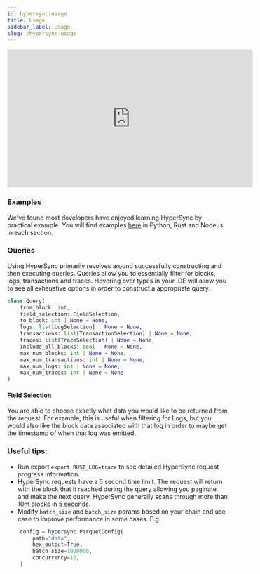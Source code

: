 ```yaml
---
id: hypersync-usage
title: Usage
sidebar_label: Usage
slug: /hypersync-usage
---
```


<iframe width="560" height="315" src="https://www.youtube.com/embed/S9Z6XkY3aP8" title="YouTube video player" frameborder="0" allow="accelerometer; autoplay; clipboard-write; encrypted-media; gyroscope; picture-in-picture" allowfullscreen></iframe>

### Examples

We've found most developers have enjoyed learning HyperSync by practical example. You will find examples [here](./hypersync-clients.md) in Python, Rust and NodeJs in each section.

### Queries

Using HyperSync primarily revolves around successfully constructing and then executing queries. Queries allow you to essentially filter for blocks, logs, transactions and traces. Hovering over types in your IDE will allow you to see all exhaustive options in order to construct a appropriate query.

```python
class Query(
    from_block: int,
    field_selection: FieldSelection,
    to_block: int | None = None,
    logs: list[LogSelection] | None = None,
    transactions: list[TransactionSelection] | None = None,
    traces: list[TraceSelection] | None = None,
    include_all_blocks: bool | None = None,
    max_num_blocks: int | None = None,
    max_num_transactions: int | None = None,
    max_num_logs: int | None = None,
    max_num_traces: int | None = None
)
```

#### Field Selection

You are able to choose exactly what data you would like to be returned from the request. For example, this is useful when filtering for Logs, but you would also like the block data associated with that log in order to maybe get the timestamp of when that log was emitted.

### Useful tips:

- Run export `export RUST_LOG=trace` to see detailed HyperSync request progress information.
- HyperSync requests have a 5 second time limit. The request will return with the block that it reached during the query allowing you paginate and make the next query. HyperSync generally scans through more than 10m blocks in 5 seconds.
- Modify `batch_size` and `batch_size` params based on your chain and use case to improve performance in some cases. E.g.

```python
    config = hypersync.ParquetConfig(
        path="data",
        hex_output=True,
        batch_size=1000000,
        concurrency=10,
    )
```
